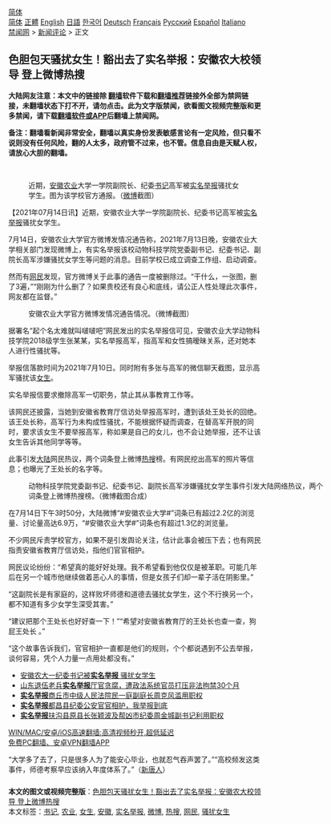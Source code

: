  <!-- 面包屑导航 --> <div class="breadcrumb"><!-- GTranslate: https://gtranslate.io/ -->  <div class="switcher notranslate">  <div class="selected">  <a href="#" onclick="return false;"> 简体</a>  </div>  <div class="option">  <a href="https://www.bannedbook.org" onclick="doGTranslate('zh-CN|zh-CN');jQuery('div.switcher div.selected a').html(jQuery(this).html());return false;" title="简体中文" class="nturl selected"> 简体</a>  <a href="https://www.bannedbook.org/zh-tw/" onclick="doGTranslate('zh-CN|zh-TW');jQuery('div.switcher div.selected a').html(jQuery(this).html());return false;" title="繁體中文" class="nturl"> 正體</a>  <a href="https://www.bannedbook.org/en/" onclick="doGTranslate('zh-CN|en');jQuery('div.switcher div.selected a').html(jQuery(this).html());return false;" title="English" class="nturl"> English</a>  <a href="https://www.bannedbook.org/ja/" onclick="doGTranslate('zh-CN|ja');jQuery('div.switcher div.selected a').html(jQuery(this).html());return false;" title="日本語" class="nturl"> 日語</a>  <a href="https://www.bannedbook.org/ko/" onclick="doGTranslate('zh-CN|ko');jQuery('div.switcher div.selected a').html(jQuery(this).html());return false;" title="한국어" class="nturl"> 한국어</a>  <a href="https://www.bannedbook.org/de/" onclick="doGTranslate('zh-CN|de');jQuery('div.switcher div.selected a').html(jQuery(this).html());return false;" title="Deutsch" class="nturl"> Deutsch</a>  <a href="https://www.bannedbook.org/fr/" onclick="doGTranslate('zh-CN|fr');jQuery('div.switcher div.selected a').html(jQuery(this).html());return false;" title="Français" class="nturl"> Français</a>  <a href="https://www.bannedbook.org/ru/" onclick="doGTranslate('zh-CN|ru');jQuery('div.switcher div.selected a').html(jQuery(this).html());return false;" title="Русский" class="nturl"> Русский</a>  <a href="https://www.bannedbook.org/es/" onclick="doGTranslate('zh-CN|es');jQuery('div.switcher div.selected a').html(jQuery(this).html());return false;" title="Español" class="nturl"> Español</a>  <a href="https://www.bannedbook.org/it/" onclick="doGTranslate('zh-CN|it');jQuery('div.switcher div.selected a').html(jQuery(this).html());return false;" title="Italiano" class="nturl"> Italiano</a>  </div>  </div>      <div class='breadcrumb-sub'><!-- Breadcrumb NavXT 6.3.0 --> <a href="https://www.bannedbook.org/" class="home">禁闻网</a> &gt; <a href="https://www.bannedbook.org/bnews/comments/" class="category">新闻评论</a> &gt; 正文</div></div><h2>色胆包天骚扰女生！豁出去了实名举报：安徽农大校领导 登上微博热搜</h2> <p class="notice"><b>大陆网友注意：本文中的链接除 <a href="https://github.com/bannedbook/fanqiang" >翻墙</a>软件下载和<a href="https://github.com/killgcd/justmysocks/blob/master/README.md">翻墙推荐</a>链接外全部为禁网链接，未翻墙状态下打不开，请勿点击。此为文字版禁闻，欲看图文视频完整版和更多禁闻，请下载<a href="https://github.com/bannedbook/fanqiang">翻墙软件或APP</a>后翻墙上禁闻网。</p><p>备注：翻墙看新闻非常安全，翻墙以真实身份发表敏感言论有一定风险，但只看不说则没有任何风险，翻的人太多，政府管不过来，也不管。信息自由是天赋人权，请放心大胆的翻墙。</b></p>  <div class="entry"> <br /> <figure><a href="https://i2.wp.com/upload-images-bucket-v64rleca837do.s3.eu-west-1.amazonaws.com/wp-content/uploads/2021/07/15010104/anhui11.jpeg?fit=594%2C357&#038;ssl=1" data-caption="近期，安徽农业大学一学院副院长、纪委书记高军被实名举报骚扰女学生。图为该学校官方通报。（微博截图）"></a><figcaption class="wp-caption-text">近期，<a href="https://www.bannedbook.org/bnews/tag/%e5%ae%89%e5%be%bd/" class="st_tag internal_tag" rel="tag" title="标签 安徽 下的日志">安徽</a><a href="https://www.bannedbook.org/bnews/tag/%E5%86%9C%E4%B8%9A/" class="st_tag internal_tag" rel="tag" title="标签 农业 下的日志">农业</a>大学一学院副院长、纪委<a href="https://www.bannedbook.org/bnews/tag/%e4%b9%a6%e8%ae%b0/" class="st_tag internal_tag" rel="tag" title="标签 书记 下的日志">书记</a>高军被<a href="https://www.bannedbook.org/bnews/tag/%e5%ae%9e%e5%90%8d%e4%b8%be%e6%8a%a5/" class="st_tag internal_tag" rel="tag" title="标签 实名举报 下的日志">实名举报</a>骚扰女学生。图为该学校官方通报。（<a href="https://www.bannedbook.org/bnews/tag/%e5%be%ae%e5%8d%9a/" class="st_tag internal_tag" rel="tag" title="标签 微博 下的日志">微博</a>截图）</figcaption></figure> <p>【2021年07月14日讯】近期，安徽农业大学一学院副院长、纪委书记高军被<span class='wp_keywordlink'><a href="https://www.bannedbook.org/forum30/" title="我要举报贪官 网络举报贪污" target="_blank">实名举报</a></span>骚扰女学生。</p> <p>7月14日，安徽农业大学官方微博发情况通告称，2021年7月13日晚，安徽农业大学相关部门发现微博上，有实名举报该校动物科技学院党委副书记、纪委书记、副院长高军涉嫌骚扰女学生等问题的消息。目前学校已成立调查工作组、启动调查。</p> <p>然而有<a href="https://www.bannedbook.org/bnews/tag/%e7%bd%91%e6%b0%91/" class="st_tag internal_tag" rel="tag" title="标签 网民 下的日志">网民</a>发现，官方微博关于此事的通告一度被删除过。“干什么，一张图，删了3遍，”“刚刚为什么删了？如果贵校还有良心和底线，请公正人性处理此次事件，网友都在监督。”</p> <figure style="width: 592px" class="wp-caption alignnone"><figcaption class="wp-caption-text">安徽农业大学官方微博发情况通告情况。（微博截图）</figcaption></figure> <p>据署名“起个名太难就叫啵啵吧”网民发出的实名举报信可见，安徽农业大学动物科技学院2018级学生张某某，实名举报高军，指高军和女性搞暧昧关系，还对她本人进行性骚扰等。</p>  <p>举报信落款时间为2021年7月10日。同时附有多张与高军的微信聊天截图，显示高军骚扰该<a href="https://www.bannedbook.org/bnews/tag/%e5%a5%b3%e7%94%9f/" class="st_tag internal_tag" rel="tag" title="标签 女生 下的日志">女生</a>。</p> <p>实名举报信要求撤除高军一切职务，禁止其从事教育工作等。</p> <p>该网民还披露，当她到安徽省教育厅信访处举报高军时，遭到该处王处长的回绝。该王处长称，高军行为未构成性骚扰，不能根据怀疑而调查，在替高军开脱的同时，要求该女生不要举报高军，称如果是自己的女儿，也不会让她举报，还不让该女生告诉其他同学等等。</p> <p>此事引发<span class='wp_keywordlink_affiliate'><a href="https://www.bannedbook.org/" title="大陆" target="_blank">大陆</a></span>网民热议，两个词条登上微博<a href="https://www.bannedbook.org/bnews/tag/%E7%83%AD%E6%90%9C/" class="st_tag internal_tag" rel="tag" title="标签 热搜 下的日志">热搜</a>榜。有网民挖出高军的照片等信息；也曝光了王处长的名字等。</p>  <figure style="width: 600px" class="wp-caption alignnone"><figcaption class="wp-caption-text">动物科技学院党委副书记、纪委书记、副院长高军涉嫌骚扰女学生事件引发大陆网络热议，两个词条登上微博热搜榜。（微博截图合成）</figcaption></figure> <p>在7月14日下午3时50分，大陆微博“#安徽农业大学#”词条已有超过2.2亿的浏览量、讨论量高达6.9万，“#安徽农业大学#”词条也有超过1.3亿的浏览量。</p> <p>不少网民斥责学校官方，如果不是引发舆论关注，估计此事会被压下去；也有网民指责安徽省教育厅信访处，指他们官官相护。</p> <p>网民议论纷纷：“希望真的能好好处理。我不希望看到他仅仅是被革职。可能几年后在另一个城市他继续做着恶心人的事情，但是女孩子们却一辈子活在阴影里。”</p> <p>“这副院长是有家庭的，这样败坏师德和道德去骚扰女学生，这个不行换另一个，都不知道有多少女学生深受其害。”</p>  <p>“建议把那个王处长也好好查一下！”“希望对安徽省教育厅的王处长也查一查，狗屁王处长 ​。”</p> <p>“这个故事告诉我们，官官相护一直都是他们的规则，个个都说遇到不公去举报，谈何容易，凭个人力量一点用处都没有。”</p> <ul class='op-related-articles' title='相关阅读'> <li><a href='https://www.bannedbook.org/bnews/cnnews/20210714/1586988.html' target='_blank'>安徽农大一纪委书记被<b>实名举报</b> 骚扰女学生</a></li> <li><a href='https://www.bannedbook.org/bnews/bannedvideo/20210709/1583798.html' target='_blank'>山东退伍老兵<b>实名举报</b>厅官贪腐，遭政法系统官员打压非法拘禁30个月</a></li> <li><a href='https://www.bannedbook.org/bnews/baitai/20210702/1578850.html' target='_blank'><b>实名举报</b>商丘市中级人民法院民一庭副庭长周克风滥用职权</a></li> <li><a href='https://www.bannedbook.org/bnews/baitai/20210702/1578809.html' target='_blank'><b>实名举报</b>都昌县纪委公安官官相护，我举报到底</a></li> <li><a href='https://www.bannedbook.org/bnews/baitai/20210630/1577378.html' target='_blank'><b>实名举报</b>扶沟县原县长张颖波及帮凶市纪委周金城副书记利用职权</a></li> </ul> <p class="texttj"> <a href="https://github.com/bannedbook/fanqiang/wiki/V2ray%E6%9C%BA%E5%9C%BA" target="_blank">WIN/MAC/安卓/iOS高速翻墙:高清视频秒开,超低延迟</a><br/> <a href="https://github.com/bannedbook/fanqiang/wiki/%E7%A6%81%E9%97%BB%E7%BD%91%E5%AE%89%E5%8D%93%E7%BF%BB%E5%A2%99%E6%96%B0%E9%97%BBAPP" target="_blank">免费PC翻墙、安卓VPN翻墙APP</a></p><p>“大学多了去了，只是很多人为了能安心毕业，也就忍气吞声罢了。”“高校频发这类事件，师德考察早应该纳入年度体系了。”（<span class='wp_keywordlink_affiliate'><a href="https://www.ntdtv.com/" title="新唐人">新唐人</a></span>）</p> <a name='sharetosocial'></a>  <div style="margin-bottom:5px;padding-bottom:5px;clear:both"> <div id="archive-pix-1" class="banner-ads"> <!-- AuctionX Display platform tag START --> <div id="26318x728x90x621x_ADSLOT2" clicktrack="%%CLICK_URL_ESC%%"></div> <!-- AuctionX Display platform tag END --> </div> <div id="archive-pix-2" class="banner-ads"> <!-- AuctionX Display platform tag START --> <div id="26315x300x250x621x_ADSLOT2" clicktrack="%%CLICK_URL_ESC%%"></div> <!-- AuctionX Display platform tag END --> </div> </div>    <div id="archive-pix-1" class="banner-ads"> <!-- AuctionX Display platform tag START --> <div id="26318x728x90x621x_ADSLOT3" clicktrack="%%CLICK_URL_ESC%%"></div> <!-- AuctionX Display platform tag END --> </div> <div><b>本文的图文或视频完整版</b>：<a href='https://www.bannedbook.org/bnews/comments/20210715/1587429.html'>色胆包天骚扰女生！豁出去了实名举报：安徽农大校领导 登上微博热搜</a></div>  </div><!--END ENTRY--> <div class="postfooter"> <div>本文标签：<a href="https://www.bannedbook.org/bnews/tag/%e4%b9%a6%e8%ae%b0/" rel="tag">书记</a>, <a href="https://www.bannedbook.org/bnews/tag/%E5%86%9C%E4%B8%9A/" rel="tag">农业</a>, <a href="https://www.bannedbook.org/bnews/tag/%e5%a5%b3%e7%94%9f/" rel="tag">女生</a>, <a href="https://www.bannedbook.org/bnews/tag/%e5%ae%89%e5%be%bd/" rel="tag">安徽</a>, <a href="https://www.bannedbook.org/bnews/tag/%e5%ae%9e%e5%90%8d%e4%b8%be%e6%8a%a5/" rel="tag">实名举报</a>, <a href="https://www.bannedbook.org/bnews/tag/%e5%be%ae%e5%8d%9a/" rel="tag">微博</a>, <a href="https://www.bannedbook.org/bnews/tag/%E7%83%AD%E6%90%9C/" rel="tag">热搜</a>, <a href="https://www.bannedbook.org/bnews/tag/%e7%bd%91%e6%b0%91/" rel="tag">网民</a>, <a href="https://www.bannedbook.org/bnews/tag/%E9%AA%9A%E6%89%B0%E5%A5%B3%E7%94%9F/" rel="tag">骚扰女生</a></div>  </div><!--END POSTFOOTER--> 